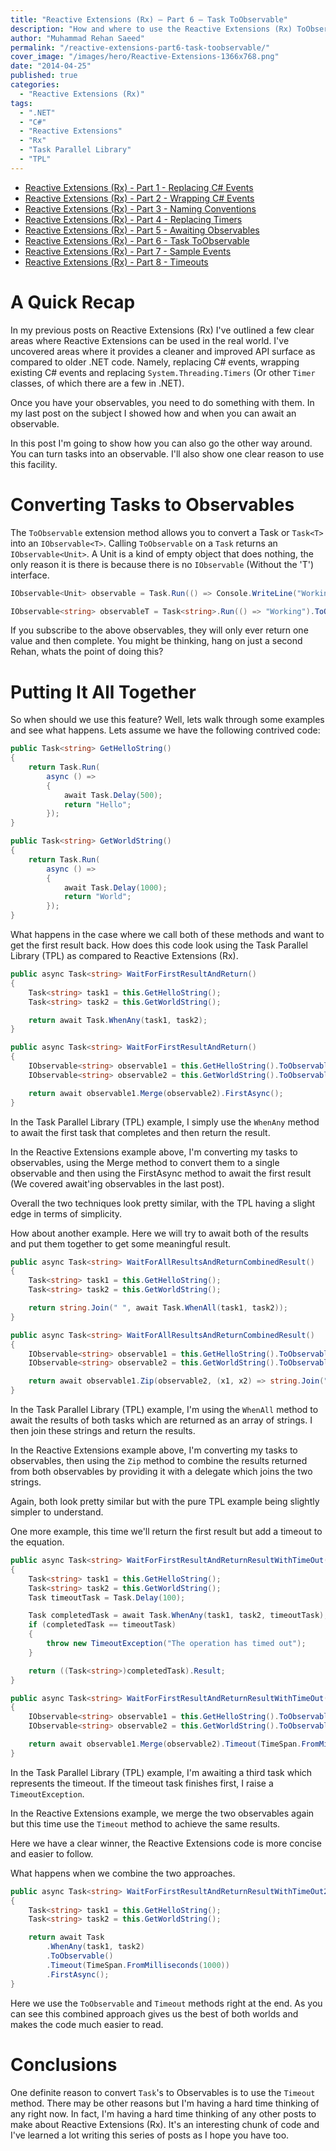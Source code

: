```yaml
---
title: "Reactive Extensions (Rx) – Part 6 – Task ToObservable"
description: "How and where to use the Reactive Extensions (Rx) ToObservable Extension method to turn a Task Parallel Library (TPL) Task into an IObservable."
author: "Muhammad Rehan Saeed"
permalink: "/reactive-extensions-part6-task-toobservable/"
cover_image: "/images/hero/Reactive-Extensions-1366x768.png"
date: "2014-04-25"
published: true
categories:
  - "Reactive Extensions (Rx)"
tags:
  - ".NET"
  - "C#"
  - "Reactive Extensions"
  - "Rx"
  - "Task Parallel Library"
  - "TPL"
---
```


- [Reactive Extensions (Rx) - Part 1 - Replacing C# Events](/reactive-extensions-part1-replacing-events/)
- [Reactive Extensions (Rx) - Part 2 - Wrapping C# Events](/reactive-extensions-part2-wrapping-events/)
- [Reactive Extensions (Rx) - Part 3 - Naming Conventions](/reactive-extensions-part3-naming-conventions/)
- [Reactive Extensions (Rx) - Part 4 - Replacing Timers](/reactive-extensions-part4-replacing-timers/)
- [Reactive Extensions (Rx) - Part 5 - Awaiting Observables](/reactive-extensions-part4-awaiting-observables/)
- [Reactive Extensions (Rx) - Part 6 - Task ToObservable](/reactive-extensions-part6-task-toobservable/)
- [Reactive Extensions (Rx) - Part 7 - Sample Events](/reactive-extensions-part7-sample-events/)
- [Reactive Extensions (Rx) - Part 8 - Timeouts](/reactive-extensions-rx-part-8-timeouts/)

# A Quick Recap

In my previous posts on Reactive Extensions (Rx) I've outlined a few clear areas where Reactive Extensions can be used in the real world. I've uncovered areas where it provides a cleaner and improved API surface as compared to older .NET code. Namely, replacing C# events, wrapping existing C# events and replacing `System.Threading.Timers` (Or other `Timer` classes, of which there are a few in .NET).

Once you have your observables, you need to do something with them. In my last post on the subject I showed how and when you can await an observable.

In this post I'm going to show how you can also go the other way around. You can turn tasks into an observable. I'll also show one clear reason to use this facility.

# Converting Tasks to Observables

The `ToObservable` extension method allows you to convert a Task or `Task<T>` into an `IObservable<T>`. Calling `ToObservable` on a `Task` returns an `IObservable<Unit>`. A Unit is a kind of empty object that does nothing, the only reason it is there is because there is no `IObservable` (Without the 'T') interface.

```cs
IObservable<Unit> observable = Task.Run(() => Console.WriteLine("Working")).ToObservable();

IObservable<string> observableT = Task<string>.Run(() => "Working").ToObservable();
```

If you subscribe to the above observables, they will only ever return one value and then complete. You might be thinking, hang on just a second Rehan, whats the point of doing this?

# Putting It All Together

So when should we use this feature? Well, lets walk through some examples and see what happens. Lets assume we have the following contrived code:

```cs
public Task<string> GetHelloString()
{
    return Task.Run(
        async () =>
        {
            await Task.Delay(500);
            return "Hello";
        });
}

public Task<string> GetWorldString()
{
    return Task.Run(
        async () =>
        {
            await Task.Delay(1000);
            return "World";
        });
}
```

What happens in the case where we call both of these methods and want to get the first result back. How does this code look using the Task Parallel Library (TPL) as compared to Reactive Extensions (Rx).

```cs
public async Task<string> WaitForFirstResultAndReturn()
{
    Task<string> task1 = this.GetHelloString();
    Task<string> task2 = this.GetWorldString();

    return await Task.WhenAny(task1, task2);
}

public async Task<string> WaitForFirstResultAndReturn()
{
    IObservable<string> observable1 = this.GetHelloString().ToObservable();
    IObservable<string> observable2 = this.GetWorldString().ToObservable();

    return await observable1.Merge(observable2).FirstAsync();
}
```

In the Task Parallel Library (TPL) example, I simply use the `WhenAny` method to await the first task that completes and then return the result.

In the Reactive Extensions example above, I'm converting my tasks to observables, using the Merge method to convert them to a single observable and then using the FirstAsync method to await the first result (We covered await'ing observables in the last post).

Overall the two techniques look pretty similar, with the TPL having a slight edge in terms of simplicity.

How about another example. Here we will try to await both of the results and put them together to get some meaningful result.

```cs
public async Task<string> WaitForAllResultsAndReturnCombinedResult()
{
    Task<string> task1 = this.GetHelloString();
    Task<string> task2 = this.GetWorldString();

    return string.Join(" ", await Task.WhenAll(task1, task2));
}

public async Task<string> WaitForAllResultsAndReturnCombinedResult()
{
    IObservable<string> observable1 = this.GetHelloString().ToObservable();
    IObservable<string> observable2 = this.GetWorldString().ToObservable();

    return await observable1.Zip(observable2, (x1, x2) => string.Join(" ", x1, x2));
}
```

In the Task Parallel Library (TPL) example, I'm using the `WhenAll` method to await the results of both tasks which are returned as an array of strings. I then join these strings and return the results.

In the Reactive Extensions example above, I'm converting my tasks to observables, then using the `Zip` method to combine the results returned from both observables by providing it with a delegate which joins the two strings.

Again, both look pretty similar but with the pure TPL example being slightly simpler to understand.

One more example, this time we'll return the first result but add a timeout to the equation.

```cs
public async Task<string> WaitForFirstResultAndReturnResultWithTimeOut()
{
    Task<string> task1 = this.GetHelloString();
    Task<string> task2 = this.GetWorldString();
    Task timeoutTask = Task.Delay(100);

    Task completedTask = await Task.WhenAny(task1, task2, timeoutTask);
    if (completedTask == timeoutTask)
    {
        throw new TimeoutException("The operation has timed out");
    }

    return ((Task<string>)completedTask).Result;
}

public async Task<string> WaitForFirstResultAndReturnResultWithTimeOut()
{
    IObservable<string> observable1 = this.GetHelloString().ToObservable();
    IObservable<string> observable2 = this.GetWorldString().ToObservable();

    return await observable1.Merge(observable2).Timeout(TimeSpan.FromMilliseconds(100)).FirstAsync();
}
```

In the Task Parallel Library (TPL) example, I'm awaiting a third task which represents the timeout. If the timeout task finishes first, I raise a `TimeoutException`.

In the Reactive Extensions example, we merge the two observables again but this time use the `Timeout` method to achieve the same results.

Here we have a clear winner, the Reactive Extensions code is more concise and easier to follow.

What happens when we combine the two approaches.

```cs
public async Task<string> WaitForFirstResultAndReturnResultWithTimeOut2()
{
    Task<string> task1 = this.GetHelloString();
    Task<string> task2 = this.GetWorldString();

    return await Task
        .WhenAny(task1, task2)
        .ToObservable()
        .Timeout(TimeSpan.FromMilliseconds(1000))
        .FirstAsync();
}
```

Here we use the `ToObservable` and `Timeout` methods right at the end. As you can see this combined approach gives us the best of both worlds and makes the code much easier to read.

# Conclusions

One definite reason to convert `Task`'s to Observables is to use the `Timeout` method. There may be other reasons but I'm having a hard time thinking of any right now. In fact, I'm having a hard time thinking of any other posts to make about Reactive Extensions (Rx). It's an interesting chunk of code and I've learned a lot writing this series of posts as I hope you have too.
